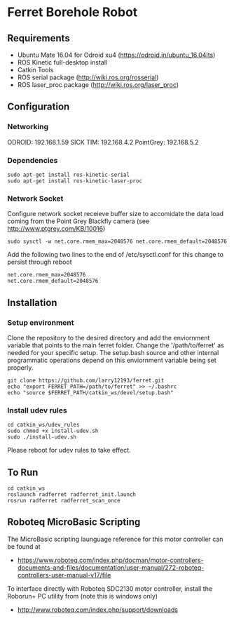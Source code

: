 # Ferret Borehole Robot

## Requirements

+ Ubuntu Mate 16.04 for Odroid xu4 (https://odroid.in/ubuntu_16.04lts)
+ ROS Kinetic full-desktop install
+ Catkin Tools
+ ROS serial package (http://wiki.ros.org/rosserial)
+ ROS laser_proc package (http://wiki.ros.org/laser_proc)

## Configuration

### Networking
ODROID:    192.168.1.59
SICK TIM:  192.168.4.2
PointGrey: 192.168.5.2

### Dependencies
```
sudo apt-get install ros-kinetic-serial
sudo apt-get install ros-kinetic-laser-proc
```

### Network Socket
Configure network socket receieve buffer size to accomidate the data load coming from the Point Grey Blackfly camera (see http://www.ptgrey.com/KB/10016)
```
sudo sysctl -w net.core.rmem_max=2048576 net.core.rmem_default=2048576
```

Add the following two lines to the end of /etc/sysctl.conf for this change to persist through reboot
```
net.core.rmem_max=2048576
net.core.rmem_default=2048576
```

## Installation

### Setup environment
Clone the repository to the desired directory and add the enviornment variable that points to the main ferret folder. Change the '/path/to/ferret' as needed for your specific setup. The setup.bash source and other internal programmatic operations depend on this enviornment variable being set properly.
```
git clone https://github.com/larry12193/ferret.git
echo "export FERRET_PATH=/path/to/ferret" >> ~/.bashrc
echo "source $FERRET_PATH/catkin_ws/devel/setup.bash"
```

### Install udev rules 
```
cd catkin_ws/udev_rules
sudo chmod +x install-udev.sh
sudo ./install-udev.sh
```

Please reboot for udev rules to take effect.

## To Run
```
cd catkin_ws
roslaunch radferret radferret_init.launch
rosrun radferret radferret_scan_once
```

## Roboteq MicroBasic Scripting

The MicroBasic scripting launguage reference for this motor controller can be found at 
+ https://www.roboteq.com/index.php/docman/motor-controllers-documents-and-files/documentation/user-manual/272-roboteq-controllers-user-manual-v17/file

To interface directly with Roboteq SDC2130 motor controller, install the Roborun+ PC utility from (note this is windows only)
+ http://www.roboteq.com/index.php/support/downloads


